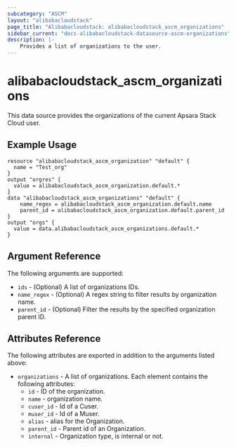 ```yaml
---
subcategory: "ASCM"
layout: "alibabacloudstack"
page_title: "Alibabacloudstack: alibabacloudstack_ascm_organizations"
sidebar_current: "docs-alibabacloudstack-datasource-ascm-organizations"
description: |-
    Provides a list of organizations to the user.
---
```


# alibabacloudstack_ascm_organizations

This data source provides the organizations of the current Apsara Stack Cloud user.

## Example Usage

```
resource "alibabacloudstack_ascm_organization" "default" {
  name = "Test_org"
}
output "orgres" {
  value = alibabacloudstack_ascm_organization.default.*
}
data "alibabacloudstack_ascm_organizations" "default" {
    name_regex = alibabacloudstack_ascm_organization.default.name
    parent_id = alibabacloudstack_ascm_organization.default.parent_id
}
output "orgs" {
  value = data.alibabacloudstack_ascm_organizations.default.*
}
```

## Argument Reference

The following arguments are supported:

* `ids` - (Optional) A list of organizations IDs.
* `name_regex` - (Optional) A regex string to filter results by organization name.
* `parent_id` - (Optional) Filter the results by the specified organization parent ID.


## Attributes Reference

The following attributes are exported in addition to the arguments listed above:

* `organizations` - A list of organizations. Each element contains the following attributes:
  * `id` - ID of the organization.
  * `name` - organization name.
  * `cuser_id` - Id of a Cuser.
  * `muser_id` - Id of a Muser.
  * `alias` - alias for the Organization.
  * `parent_id` - Parent id of an Organization.
  * `internal` - Organization type, is internal or not.